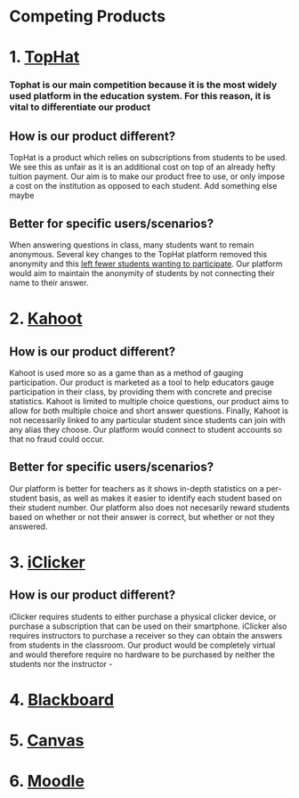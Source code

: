 # Competing Products
# 1. [TopHat](https://tophat.com/)

### Tophat is our main competition because it is the most widely used platform in the education system. For this reason, it is vital to differentiate our product
## How is our product different?
TopHat is a product which relies on subscriptions from students to be used. We see this as unfair as it is an additional cost on top of an already hefty tuition payment. Our aim is to make our product free to use, or only impose a cost on the institution as opposed to each student. Add something else maybe

## Better for specific users/scenarios?
When answering questions in class, many students want to remain anonymous. Several key changes to the TopHat platform removed this anonymity and this [left fewer students wanting to participate](https://maxliboiron.files.wordpress.com/2014/12/barriers-to-using-top-hat.pdf). Our platform would aim to maintain the anonymity of students by not connecting their name to their answer.

# 2. [Kahoot](https://kahoot.com/)
## How is our product different?
Kahoot is used more so as a game than as a method of gauging participation. Our product is marketed as a tool to help educators gauge participation in their class, by providing them with concrete and precise statistics. Kahoot is limited to multiple choice questions, our product aims to allow for both multiple choice and short answer questions. Finally, Kahoot is not necessarily linked to any particular student since students can join with any alias they choose. Our platform would connect to student accounts so that no fraud could occur.

## Better for specific users/scenarios?
Our platform is better for teachers as it shows in-depth statistics on a per-student basis, as well as makes it easier to identify each student based on their student number. Our platform also does not necesarily reward students based on whether or not their answer is correct, but whether or not they answered.

# 3. [iClicker](https://www.iclicker.com/)
## How is our product different?
iClicker requires students to either purchase a physical clicker device, or purchase a subscription that can be used on their smartphone. iClicker also requires instructors to purchase a receiver so they can obtain the answers from students in the classroom. Our product would be completely virtual and would therefore require no hardware to be purchased by neither the students nor the instructor - 
# 4. [Blackboard](https://www.blackboard.com/)
# 5. [Canvas](https://canvas.instructure.com/)
# 6. [Moodle](https://moodle.com/)